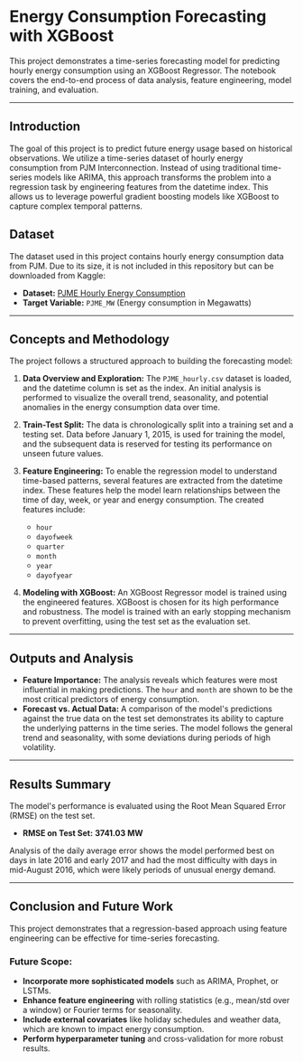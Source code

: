 # Energy Consumption Forecasting with XGBoost

This project demonstrates a time-series forecasting model for predicting hourly energy consumption using an XGBoost Regressor. The notebook covers the end-to-end process of data analysis, feature engineering, model training, and evaluation.

---

## Introduction

The goal of this project is to predict future energy usage based on historical observations. We utilize a time-series dataset of hourly energy consumption from PJM Interconnection. Instead of using traditional time-series models like ARIMA, this approach transforms the problem into a regression task by engineering features from the datetime index. This allows us to leverage powerful gradient boosting models like XGBoost to capture complex temporal patterns.

## Dataset

The dataset used in this project contains hourly energy consumption data from PJM. Due to its size, it is not included in this repository but can be downloaded from Kaggle:

-   **Dataset:** [PJME Hourly Energy Consumption](https://www.kaggle.com/datasets/robikscube/hourly-energy-consumption)
-   **Target Variable:** `PJME_MW` (Energy consumption in Megawatts)

---

## Concepts and Methodology

The project follows a structured approach to building the forecasting model:

1.  **Data Overview and Exploration:** The `PJME_hourly.csv` dataset is loaded, and the datetime column is set as the index. An initial analysis is performed to visualize the overall trend, seasonality, and potential anomalies in the energy consumption data over time.

2.  **Train-Test Split:** The data is chronologically split into a training set and a testing set. Data before January 1, 2015, is used for training the model, and the subsequent data is reserved for testing its performance on unseen future values.

3.  **Feature Engineering:** To enable the regression model to understand time-based patterns, several features are extracted from the datetime index. These features help the model learn relationships between the time of day, week, or year and energy consumption. The created features include:
    -   `hour`
    -   `dayofweek`
    -   `quarter`
    -   `month`
    -   `year`
    -   `dayofyear`

4.  **Modeling with XGBoost:** An XGBoost Regressor model is trained using the engineered features. XGBoost is chosen for its high performance and robustness. The model is trained with an early stopping mechanism to prevent overfitting, using the test set as the evaluation set.

---

## Outputs and Analysis

-   **Feature Importance:** The analysis reveals which features were most influential in making predictions. The `hour` and `month` are shown to be the most critical predictors of energy consumption.
-   **Forecast vs. Actual Data:** A comparison of the model's predictions against the true data on the test set demonstrates its ability to capture the underlying patterns in the time series. The model follows the general trend and seasonality, with some deviations during periods of high volatility.

---

## Results Summary

The model's performance is evaluated using the Root Mean Squared Error (RMSE) on the test set.

-   **RMSE on Test Set:** **3741.03 MW**

Analysis of the daily average error shows the model performed best on days in late 2016 and early 2017 and had the most difficulty with days in mid-August 2016, which were likely periods of unusual energy demand.

---

## Conclusion and Future Work

This project demonstrates that a regression-based approach using feature engineering can be effective for time-series forecasting.

### Future Scope:
-   **Incorporate more sophisticated models** such as ARIMA, Prophet, or LSTMs.
-   **Enhance feature engineering** with rolling statistics (e.g., mean/std over a window) or Fourier terms for seasonality.
-   **Include external covariates** like holiday schedules and weather data, which are known to impact energy consumption.
-   **Perform hyperparameter tuning** and cross-validation for more robust results.
